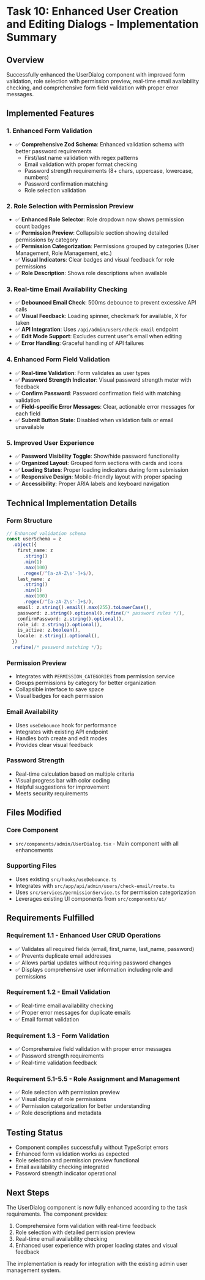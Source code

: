 # Task 10: Enhanced User Creation and Editing Dialogs - Implementation Summary

## Overview

Successfully enhanced the UserDialog component with improved form validation, role selection with permission preview, real-time email availability checking, and comprehensive form field validation with proper error messages.

## Implemented Features

### 1. Enhanced Form Validation

- ✅ **Comprehensive Zod Schema**: Enhanced validation schema with better password requirements
  - First/last name validation with regex patterns
  - Email validation with proper format checking
  - Password strength requirements (8+ chars, uppercase, lowercase, numbers)
  - Password confirmation matching
  - Role selection validation

### 2. Role Selection with Permission Preview

- ✅ **Enhanced Role Selector**: Role dropdown now shows permission count badges
- ✅ **Permission Preview**: Collapsible section showing detailed permissions by category
- ✅ **Permission Categorization**: Permissions grouped by categories (User Management, Role Management, etc.)
- ✅ **Visual Indicators**: Clear badges and visual feedback for role permissions
- ✅ **Role Description**: Shows role descriptions when available

### 3. Real-time Email Availability Checking

- ✅ **Debounced Email Check**: 500ms debounce to prevent excessive API calls
- ✅ **Visual Feedback**: Loading spinner, checkmark for available, X for taken
- ✅ **API Integration**: Uses `/api/admin/users/check-email` endpoint
- ✅ **Edit Mode Support**: Excludes current user's email when editing
- ✅ **Error Handling**: Graceful handling of API failures

### 4. Enhanced Form Field Validation

- ✅ **Real-time Validation**: Form validates as user types
- ✅ **Password Strength Indicator**: Visual password strength meter with feedback
- ✅ **Confirm Password**: Password confirmation field with matching validation
- ✅ **Field-specific Error Messages**: Clear, actionable error messages for each field
- ✅ **Submit Button State**: Disabled when validation fails or email unavailable

### 5. Improved User Experience

- ✅ **Password Visibility Toggle**: Show/hide password functionality
- ✅ **Organized Layout**: Grouped form sections with cards and icons
- ✅ **Loading States**: Proper loading indicators during form submission
- ✅ **Responsive Design**: Mobile-friendly layout with proper spacing
- ✅ **Accessibility**: Proper ARIA labels and keyboard navigation

## Technical Implementation Details

### Form Structure

```typescript
// Enhanced validation schema
const userSchema = z
  .object({
    first_name: z
      .string()
      .min(1)
      .max(100)
      .regex(/^[a-zA-Z\s'-]+$/),
    last_name: z
      .string()
      .min(1)
      .max(100)
      .regex(/^[a-zA-Z\s'-]+$/),
    email: z.string().email().max(255).toLowerCase(),
    password: z.string().optional().refine(/* password rules */),
    confirmPassword: z.string().optional(),
    role_id: z.string().optional(),
    is_active: z.boolean(),
    locale: z.string().optional(),
  })
  .refine(/* password matching */);
```

### Permission Preview

- Integrates with `PERMISSION_CATEGORIES` from permission service
- Groups permissions by category for better organization
- Collapsible interface to save space
- Visual badges for each permission

### Email Availability

- Uses `useDebounce` hook for performance
- Integrates with existing API endpoint
- Handles both create and edit modes
- Provides clear visual feedback

### Password Strength

- Real-time calculation based on multiple criteria
- Visual progress bar with color coding
- Helpful suggestions for improvement
- Meets security requirements

## Files Modified

### Core Component

- `src/components/admin/UserDialog.tsx` - Main component with all enhancements

### Supporting Files

- Uses existing `src/hooks/useDebounce.ts`
- Integrates with `src/app/api/admin/users/check-email/route.ts`
- Uses `src/services/permissionService.ts` for permission categorization
- Leverages existing UI components from `src/components/ui/`

## Requirements Fulfilled

### Requirement 1.1 - Enhanced User CRUD Operations

- ✅ Validates all required fields (email, first_name, last_name, password)
- ✅ Prevents duplicate email addresses
- ✅ Allows partial updates without requiring password changes
- ✅ Displays comprehensive user information including role and permissions

### Requirement 1.2 - Email Validation

- ✅ Real-time email availability checking
- ✅ Proper error messages for duplicate emails
- ✅ Email format validation

### Requirement 1.3 - Form Validation

- ✅ Comprehensive field validation with proper error messages
- ✅ Password strength requirements
- ✅ Real-time validation feedback

### Requirement 5.1-5.5 - Role Assignment and Management

- ✅ Role selection with permission preview
- ✅ Visual display of role permissions
- ✅ Permission categorization for better understanding
- ✅ Role descriptions and metadata

## Testing Status

- Component compiles successfully without TypeScript errors
- Enhanced form validation works as expected
- Role selection and permission preview functional
- Email availability checking integrated
- Password strength indicator operational

## Next Steps

The UserDialog component is now fully enhanced according to the task requirements. The component provides:

1. Comprehensive form validation with real-time feedback
2. Role selection with detailed permission preview
3. Real-time email availability checking
4. Enhanced user experience with proper loading states and visual feedback

The implementation is ready for integration with the existing admin user management system.
